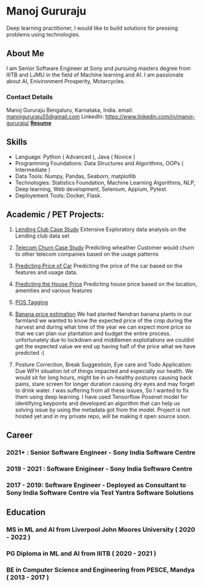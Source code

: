 # Manoj Gururaju

Deep learning practitioner, I would like to build solutions for pressing problems using technologies.


## About Me

I am Senior Software Engineer at Sony and pursuing masters degree from IIITB and LJMU in the field of Machine learning and AI. I am passionate about AI, Enivironment Prosperity, Motarcycles.


### Contact Details

Manoj Gururaju
Bengaluru, Karnataka, India.
email: manojgururaju55@gmail.com
LinkedIn: https://www.linkedin.com/in/manoj-gururaju/
**[Resume](https://drive.google.com/file/d/1ecXq0f_Vz8gfBQ3DBgsQ2b7MsJCvR1pk/view?usp=sharing)**


## Skills

- Language: Python ( Advanced ), Java ( Novice )
- Programming Foundations: Data Structures and Algorithms, OOPs ( Intermediate )
- Data Tools: Numpy, Pandas, Seaborn, matplotlib
- Technologies: Statistics Foundation, Machine Learning Algorithms, NLP, Deep learning, Web development, Selenium, Appium, Pytest.
- Deployement Tools: Docker, Flask.

## Academic / PET Projects:

1. [Lending Club Case Study](https://www.kaggle.com/manojgururaju/lending-club-case-study)
Extensive Exploratory data analysis on the Lending club data set

2. [Telecom Churn Case Study](https://www.kaggle.com/manojgururaju/telecom-churn)
Predicting wheather Customer would churn to other telecom companies based on the usage patterns

3. [Predicting Price of Car](https://www.kaggle.com/manojgururaju/predicting-the-price-of-car-based-on-its-features)
Predicting the price of the car based on the features and usage data.

4. [Predicting the House Price](https://www.kaggle.com/manojgururaju/advanced-regression)
Predicting house price based on the location, amenities and various features

5. [POS Tagging](https://www.kaggle.com/manojgururaju/pos-tagging)

6. [Banana price estimation](https://www.kaggle.com/manojgururaju/banana-price-prediction-and-eda)
We had planted Nendran banana plants in our farmland we wanted to know the expected price of the crop during the harvest and during what time of the year we can expect more price so that we can plan our plantation and budget the entire process. unfortunately due to lockdown and middlemen exploitations we couldnt get the expected value we end up having half of the  price what we have predicted :(

7. Posture Correction, Break Suggestioin, Eye care and Todo Application:
Due WFH situation lot of things impacted and especially our health. We would sit for long hours, might be in un-healthy postures causing back pains, stare screen for longer duration causing dry eyes and may forget to drink water. I was suffering from all these issues, So I wanted to fix them using deep learning. I have used Tensorflow Posenet model
for identifying keypoints and developed an algorithm that can help us solving issue by using the metadata got from the model. Project is not hosted yet and in my private repo, will be making it open source soon.


## Career

### 2021+ : Senior Software Engineer - Sony India Software Centre

### 2019 - 2021 : Software Enigineer - Sony India Software Centre

### 2017 - 2019: Software Engineer - Deployed as Consultant to Sony India Software Centre via Test Yantra Software Solutions

## Education

### MS in ML and AI from Liverpool John Moores University ( 2020 - 2022 )

### PG Diploma in ML and AI from IIITB ( 2020 - 2021 )

### BE in Computer Science and Engineering from PESCE, Mandya ( 2013 - 2017 )
